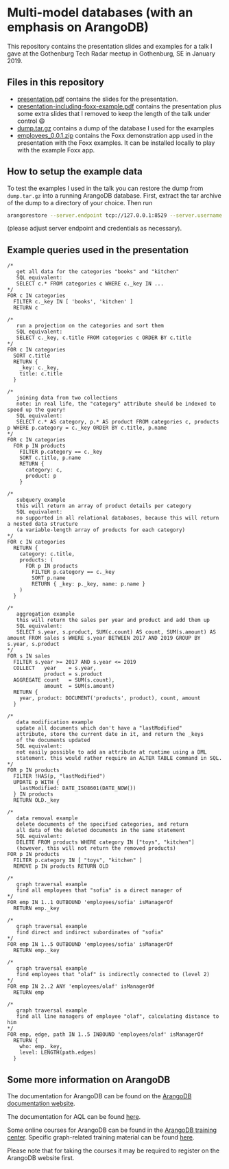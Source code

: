 Multi-model databases (with an emphasis on ArangoDB)
====================================================

This repository contains the presentation slides and examples for a talk I gave at the Gothenburg Tech Radar meetup in Gothenburg, SE in January 2019.

Files in this repository
------------------------

* [presentation.pdf](https://github.com/jsteemann/GTR/blob/master/presentation.pdf) contains the slides for the presentation.
* [presentation-including-foxx-example.pdf](https://github.com/jsteemann/GTR/blob/master/presentation-including-foxx-example.pdf) contains the presentation plus some extra slides that I removed to keep the length of the talk under control :smile:
* [dump.tar.gz](https://github.com/jsteemann/GTR/blob/master/dump.tar.gz) contains a dump of the database I used for the examples
* [employees_0.0.1.zip](https://github.com/jsteemann/GTR/blob/master/employees_0.0.1.zip) contains the Foxx demonstration app used in the presentation with the Foxx examples. It can be installed locally to play with the example Foxx app.


How to setup the example data
-----------------------------

To test the examples I used in the talk you can restore the dump from `dump.tar.gz` into a running ArangoDB database.
First, extract the tar archive of the dump to a directory of your choice. Then run

```bash
arangorestore --server.endpoint tcp://127.0.0.1:8529 --server.username root /path/to/dump/directory --include-system-collections true
```
(please adjust server endpoint and credentials as necessary). 


Example queries used in the presentation
----------------------------------------

```
/*
   get all data for the categories "books" and "kitchen"
   SQL equivalent:
   SELECT c.* FROM categories c WHERE c._key IN ... 
*/
FOR c IN categories
  FILTER c._key IN [ 'books', 'kitchen' ]
  RETURN c
```

```
/* 
   run a projection on the categories and sort them
   SQL equivalent:
   SELECT c._key, c.title FROM categories c ORDER BY c.title
*/
FOR c IN categories
  SORT c.title
  RETURN {
    _key: c._key,
    title: c.title
  }
```

```
/* 
   joining data from two collections
   note: in real life, the "category" attribute should be indexed to speed up the query!
   SQL equivalent:
   SELECT c.* AS category, p.* AS product FROM categories c, products p WHERE p.category = c._key ORDER BY c.title, p.name
*/
FOR c IN categories
  FOR p IN products
    FILTER p.category == c._key 
    SORT c.title, p.name
    RETURN {
      category: c,
      product: p
    }
```

```
/*
   subquery example
   this will return an array of product details per category
   SQL equivalent:
   no supported in all relational databases, because this will return a nested data structure
   (a variable-length array of products for each category)
*/
FOR c IN categories
  RETURN {
    category: c.title,
    products: (
      FOR p IN products
        FILTER p.category == c._key
        SORT p.name
        RETURN { _key: p._key, name: p.name }
    )
  }
```

```
/* 
   aggregation example
   this will return the sales per year and product and add them up
   SQL equivalent:
   SELECT s.year, s.product, SUM(c.count) AS count, SUM(s.amount) AS amount FROM sales s WHERE s.year BETWEEN 2017 AND 2019 GROUP BY s.year, s.product
*/
FOR s IN sales
  FILTER s.year >= 2017 AND s.year <= 2019
  COLLECT   year    = s.year,
            product = s.product
  AGGREGATE count   = SUM(s.count),
            amount  = SUM(s.amount)
  RETURN {
    year, product: DOCUMENT('products', product), count, amount
  }
```

```
/* 
   data modification example
   update all documents which don't have a "lastModified"
   attribute, store the current date in it, and return the _keys
   of the documents updated
   SQL equivalent:
   not easily possible to add an attribute at runtime using a DML
   statement. this would rather require an ALTER TABLE command in SQL.
*/
FOR p IN products
  FILTER !HAS(p, "lastModified")
  UPDATE p WITH { 
    lastModified: DATE_ISO8601(DATE_NOW()) 
  } IN products
  RETURN OLD._key
```

```
/*
   data removal example
   delete documents of the specified categories, and return
   all data of the deleted documents in the same statement
   SQL equivalent:
   DELETE FROM products WHERE category IN ["toys", "kitchen"]
   (however, this will not return the removed products)
FOR p IN products
  FILTER p.category IN [ "toys", "kitchen" ]
  REMOVE p IN products RETURN OLD
```

```
/* 
   graph traversal example
   find all employees that "sofia" is a direct manager of
*/
FOR emp IN 1..1 OUTBOUND 'employees/sofia' isManagerOf
  RETURN emp._key
```

```
/* 
   graph traversal example
   find direct and indirect subordinates of "sofia"
*/
FOR emp IN 1..5 OUTBOUND 'employees/sofia' isManagerOf
  RETURN emp._key
```

```
/*
   graph traversal example
   find employees that "olaf" is indirectly connected to (level 2)
*/
FOR emp IN 2..2 ANY 'employees/olaf' isManagerOf
  RETURN emp
```

```
/*
   graph traversal example
   find all line managers of employee "olaf", calculating distance to him
*/
FOR emp, edge, path IN 1..5 INBOUND 'employees/olaf' isManagerOf
  RETURN {
    who: emp._key,
    level: LENGTH(path.edges)
  }
```

Some more information on ArangoDB
---------------------------------

The documentation for ArangoDB can be found on the [ArangoDB documentation website](https://www.arangodb.com/documentation/).

The documentation for AQL can be found [here](https://docs.arangodb.com/3.4/AQL/).

Some online courses for ArangoDB can be found in the [ArangoDB training center](https://www.arangodb.com/arangodb-training-center/).
Specific graph-related training material can be found [here](https://www.arangodb.com/arangodb-training-center/graphs/).

Please note that for taking the courses it may be required to register on the ArangoDB website first.
